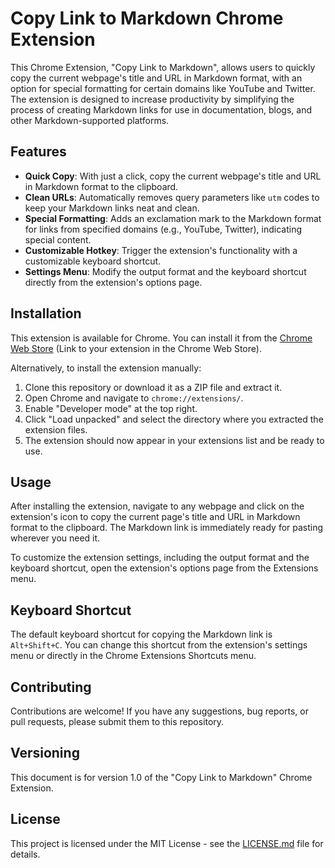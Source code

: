 # Copy Link to Markdown Chrome Extension

This Chrome Extension, "Copy Link to Markdown", allows users to quickly copy the current webpage's title and URL in Markdown format, with an option for special formatting for certain domains like YouTube and Twitter. The extension is designed to increase productivity by simplifying the process of creating Markdown links for use in documentation, blogs, and other Markdown-supported platforms.

## Features

- **Quick Copy**: With just a click, copy the current webpage's title and URL in Markdown format to the clipboard.
- **Clean URLs**: Automatically removes query parameters like `utm` codes to keep your Markdown links neat and clean.
- **Special Formatting**: Adds an exclamation mark to the Markdown format for links from specified domains (e.g., YouTube, Twitter), indicating special content.
- **Customizable Hotkey**: Trigger the extension's functionality with a customizable keyboard shortcut.
- **Settings Menu**: Modify the output format and the keyboard shortcut directly from the extension's options page.

## Installation

This extension is available for Chrome. You can install it from the [Chrome Web Store](#) (Link to your extension in the Chrome Web Store).

Alternatively, to install the extension manually:

1. Clone this repository or download it as a ZIP file and extract it.
2. Open Chrome and navigate to `chrome://extensions/`.
3. Enable "Developer mode" at the top right.
4. Click "Load unpacked" and select the directory where you extracted the extension files.
5. The extension should now appear in your extensions list and be ready to use.

## Usage

After installing the extension, navigate to any webpage and click on the extension's icon to copy the current page's title and URL in Markdown format to the clipboard. The Markdown link is immediately ready for pasting wherever you need it.

To customize the extension settings, including the output format and the keyboard shortcut, open the extension's options page from the Extensions menu.

## Keyboard Shortcut

The default keyboard shortcut for copying the Markdown link is `Alt+Shift+C`. You can change this shortcut from the extension's settings menu or directly in the Chrome Extensions Shortcuts menu.

## Contributing

Contributions are welcome! If you have any suggestions, bug reports, or pull requests, please submit them to this repository.

## Versioning

This document is for version 1.0 of the "Copy Link to Markdown" Chrome Extension.

## License

This project is licensed under the MIT License - see the [LICENSE.md](LICENSE.md) file for details.
